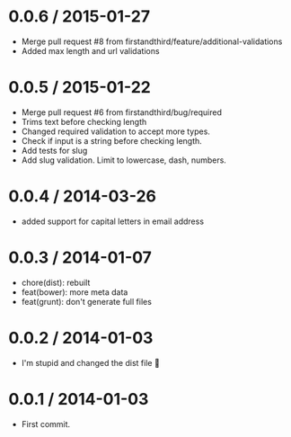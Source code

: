 
0.0.6 / 2015-01-27
==================

  * Merge pull request #8 from firstandthird/feature/additional-validations
  * Added max length and url validations

0.0.5 / 2015-01-22
==================

  * Merge pull request #6 from firstandthird/bug/required
  * Trims text before checking length
  * Changed required validation to accept more types.
  * Check if input is a string before checking length.
  * Add tests for slug
  * Add slug validation. Limit to lowercase, dash, numbers.

0.0.4 / 2014-03-26 
==================

  * added support for capital letters in email address

0.0.3 / 2014-01-07 
==================

  * chore(dist): rebuilt
  * feat(bower): more meta data
  * feat(grunt): don't generate full files

0.0.2 / 2014-01-03
==================

 * I'm stupid and changed the dist file :poop:

0.0.1 / 2014-01-03
==================

 * First commit.
